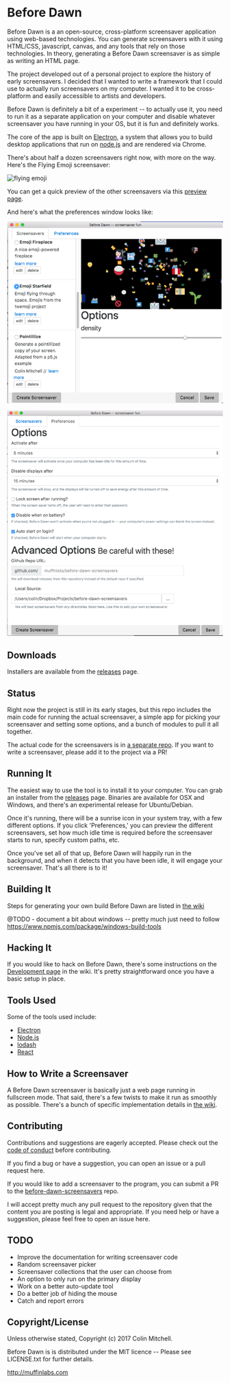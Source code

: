 # Before Dawn

Before Dawn is a an open-source, cross-platform screensaver
application using web-based technologies. You can generate
screensavers with it using HTML/CSS, javascript, canvas, and any tools
that rely on those technologies. In theory, generating a Before Dawn
screensaver is as simple as writing an HTML page.

The project developed out of a personal project to explore the history
of early screensavers. I decided that I wanted to write a framework
that I could use to actually run screensavers on my computer. I wanted
it to be cross-platform and easily accessible to artists and
developers.

Before Dawn is definitely a bit of a experiment -- to actually use it,
you need to run it as a separate application on your computer and
disable whatever screensaver you have running in your OS, but it is
fun and definitely works.

The core of the app is built on [Electron](http://electron.atom.io/),
a system that allows you to build desktop applications that run on
[node.js](https://nodejs.org/) and are rendered via Chrome.

There's about half a dozen screensavers right now, with more on the
way. Here's the Flying Emoji screensaver:

![flying emoji](https://github.com/muffinista/before-dawn/raw/master/assets/emoji-on-monitor-opt.gif "Flying Emoji!")

You can get a quick preview of the other screensavers via this
[preview page](http://muffinista.github.io/before-dawn-screensavers/).

And here's what the preferences window looks like:

![preferences window](assets/prefs.png "Preferences Window")

![preferences window](assets/prefs2.png "Preferences Window Part Two")


## Downloads

Installers are available from the [releases](https://github.com/muffinista/before-dawn/releases) page.

## Status

Right now the project is still in its early stages, but this repo
includes the main code for running the actual screensaver, a
simple app for picking your screensaver and setting some options, and
a bunch of modules to pull it all together.

The actual code for the screensavers is in
[a separate repo](https://github.com/muffinista/before-dawn-screensavers).
If you want to write a screensaver, please add it to the project via a
PR!


## Running It

The easiest way to use the tool is to install it to your computer. You
can grab an installer from the
[releases](https://github.com/muffinista/before-dawn/releases) page.
Binaries are available for OSX and Windows, and there's an experimental 
release for Ubuntu/Debian.

Once it's running, there will be a sunrise icon in your system tray,
with a few different options. If you click 'Preferences,' you can
preview the different screensavers, set how much idle time is required
before the screensaver starts to run, specify custom paths, etc.

Once you've set all of that up, Before Dawn will happily run in the
background, and when it detects that you have been idle, it will
engage your screensaver. That's all there is to it!

## Building It

Steps for generating your own build Before Dawn are listed in
[the wiki](https://github.com/muffinista/before-dawn/wiki/Building-Before-Dawn)

@TODO - document a bit about windows -- pretty much just need to
follow https://www.npmjs.com/package/windows-build-tools

## Hacking It

If you would like to hack on Before Dawn, there's some instructions on
the
[Development page](https://github.com/muffinista/before-dawn/wiki/Development)
in the wiki. It's pretty straightforward once you have a basic setup
in place.

## Tools Used

Some of the tools used include:

- [Electron](http://electron.atom.io/)
- [Node.js](https://nodejs.org/)
- [lodash](https://lodash.com/)
- [React](https://facebook.github.io/react/)


## How to Write a Screensaver

A Before Dawn screensaver is basically just a web page running in
fullscreen mode. That said, there's a few twists to make it run as
smoothly as possible. There's a bunch of specific implementation
details in
[the wiki](https://github.com/muffinista/before-dawn/wiki/Writing-A-Screensaver).

## Contributing

Contributions and suggestions are eagerly accepted. Please check out
the
[code of conduct](https://github.com/muffinista/before-dawn/blob/master/code_of_conduct.md)
before contributing.

If you find a bug or have a suggestion, you can open an issue or a
pull request here.

If you would like to add a screensaver to the program, you can submit
a PR to the
[before-dawn-screensavers](https://github.com/muffinista/before-dawn-screensavers)
repo.

I will accept pretty much any pull request to the repository given
that the content you are posting is legal and appropriate. If you need
help or have a suggestion, please feel free to open an issue here.


## TODO

- Improve the documentation for writing screensaver code
- Random screensaver picker
- Screensaver collections that the user can choose from
- An option to only run on the primary display
- Work on a better auto-update tool
- Do a better job of hiding the mouse
- Catch and report errors


## Copyright/License

Unless otherwise stated, Copyright (c) 2017 Colin Mitchell.

Before Dawn is is distributed under the MIT licence -- Please see LICENSE.txt for further details.

http://muffinlabs.com

